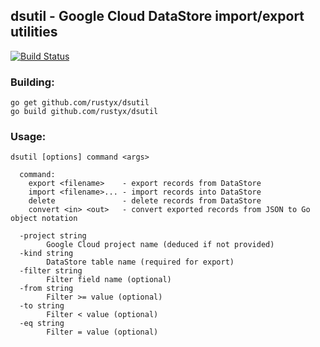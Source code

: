 ## dsutil - Google Cloud DataStore import/export utilities

[![Build Status](https://travis-ci.com/rustyx/dsutil.svg?branch=master)](https://travis-ci.com/rustyx/dsutil)

### Building:

```
go get github.com/rustyx/dsutil
go build github.com/rustyx/dsutil
```

### Usage:

```
dsutil [options] command <args>

  command:
    export <filename>    - export records from DataStore
    import <filename>... - import records into DataStore
    delete               - delete records from DataStore
    convert <in> <out>   - convert exported records from JSON to Go object notation

  -project string
    	Google Cloud project name (deduced if not provided)
  -kind string
    	DataStore table name (required for export)
  -filter string
    	Filter field name (optional)
  -from string
    	Filter >= value (optional)
  -to string
    	Filter < value (optional)
  -eq string
    	Filter = value (optional)
```

